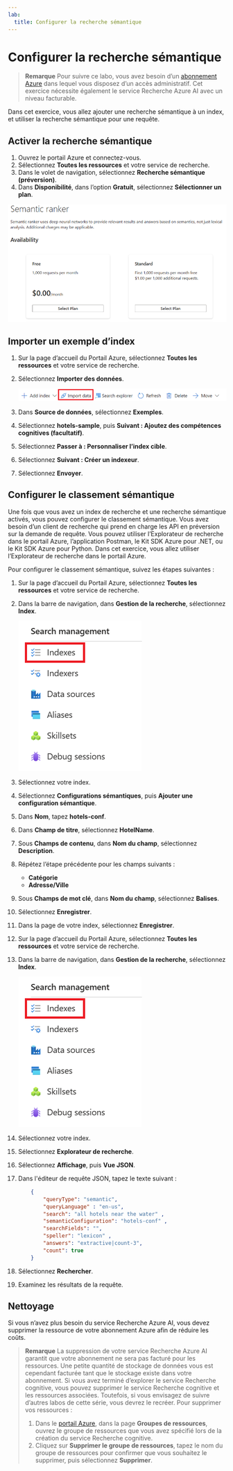 ```yaml
---
lab:
  title: Configurer la recherche sémantique
---
```


# Configurer la recherche sémantique

> **Remarque** Pour suivre ce labo, vous avez besoin d’un [abonnement Azure](https://azure.microsoft.com/free?azure-portal=true) dans lequel vous disposez d’un accès administratif. Cet exercice nécessite également le service Recherche Azure AI avec un niveau facturable.

Dans cet exercice, vous allez ajouter une recherche sémantique à un index, et utiliser la recherche sémantique pour une requête.

## Activer la recherche sémantique

1. Ouvrez le portail Azure et connectez-vous.
1. Sélectionnez **Toutes les ressources** et votre service de recherche.
1. Dans le volet de navigation, sélectionnez **Recherche sémantique (préversion)**.
1. Dans **Disponibilité**, dans l’option **Gratuit**, sélectionnez **Sélectionner un plan**.

![Capture d’écran de la boîte de dialogue Recherche sémantique.](../media/semantic-search/semanticsearch.png)

## Importer un exemple d’index

1. Sur la page d’accueil du Portail Azure, sélectionnez **Toutes les ressources** et votre service de recherche.
1. Sélectionnez **Importer des données**.

    ![Capture d’écran du bouton Importer des données.](../media/semantic-search/importdata.png)

1. Dans **Source de données**, sélectionnez **Exemples**.
1. Sélectionnez **hotels-sample**, puis **Suivant : Ajoutez des compétences cognitives (facultatif)**.
1. Sélectionnez **Passer à : Personnaliser l’index cible**.
1. Sélectionnez **Suivant : Créer un indexeur**.
1. Sélectionnez **Envoyer**.

## Configurer le classement sémantique

Une fois que vous avez un index de recherche et une recherche sémantique activés, vous pouvez configurer le classement sémantique. Vous avez besoin d’un client de recherche qui prend en charge les API en préversion sur la demande de requête. Vous pouvez utiliser l’Explorateur de recherche dans le portail Azure, l’application Postman, le Kit SDK Azure pour .NET, ou le Kit SDK Azure pour Python. Dans cet exercice, vous allez utiliser l’Explorateur de recherche dans le portail Azure.

Pour configurer le classement sémantique, suivez les étapes suivantes :

1. Sur la page d’accueil du Portail Azure, sélectionnez **Toutes les ressources** et votre service de recherche.
1. Dans la barre de navigation, dans **Gestion de la recherche**, sélectionnez **Index**.

    ![Capture d’écran du bouton Index.](../media/semantic-search/indexes.png)

1. Sélectionnez votre index.
1. Sélectionnez **Configurations sémantiques**, puis **Ajouter une configuration sémantique**.
1. Dans **Nom**, tapez **hotels-conf**.
1. Dans **Champ de titre**, sélectionnez **HotelName**.
1. Sous **Champs de contenu**, dans **Nom du champ**, sélectionnez **Description**.
1. Répétez l’étape précédente pour les champs suivants :
    - **Catégorie**
    - **Adresse/Ville**
1. Sous **Champs de mot clé**, dans **Nom du champ**, sélectionnez **Balises**.
1. Sélectionnez **Enregistrer**.
1. Dans la page de votre index, sélectionnez **Enregistrer**.
1. Sur la page d’accueil du Portail Azure, sélectionnez **Toutes les ressources** et votre service de recherche.
1. Dans la barre de navigation, dans **Gestion de la recherche**, sélectionnez **Index**.

    ![Capture d’écran du bouton Index.](../media/semantic-search/indexes.png)

1. Sélectionnez votre index.
1. Sélectionnez **Explorateur de recherche**.
1. Sélectionnez **Affichage**, puis **Vue JSON**.
1. Dans l'éditeur de requête JSON, tapez le texte suivant :

    ```json
        {
            "queryType": "semantic",
            "queryLanguage" : "en-us",
            "search": "all hotels near the water" , 
            "semanticConfiguration": "hotels-conf" , 
            "searchFields": "",
            "speller": "lexicon" , 
            "answers": "extractive|count-3",
            "count": true
        }
    ```

1. Sélectionnez **Rechercher**.
1. Examinez les résultats de la requête.

## Nettoyage

Si vous n’avez plus besoin du service Recherche Azure AI, vous devez supprimer la ressource de votre abonnement Azure afin de réduire les coûts.

>**Remarque** La suppression de votre service Recherche Azure AI garantit que votre abonnement ne sera pas facturé pour les ressources. Une petite quantité de stockage de données vous est cependant facturée tant que le stockage existe dans votre abonnement. Si vous avez terminé d’explorer le service Recherche cognitive, vous pouvez supprimer le service Recherche cognitive et les ressources associées. Toutefois, si vous envisagez de suivre d’autres labos de cette série, vous devrez le recréer.
> Pour supprimer vos ressources :
> 1. Dans le [portail Azure](https://portal.azure.com?azure-portal=true), dans la page **Groupes de ressources**, ouvrez le groupe de ressources que vous avez spécifié lors de la création du service Recherche cognitive.
> 1. Cliquez sur **Supprimer le groupe de ressources**, tapez le nom du groupe de ressources pour confirmer que vous souhaitez le supprimer, puis sélectionnez **Supprimer**.

